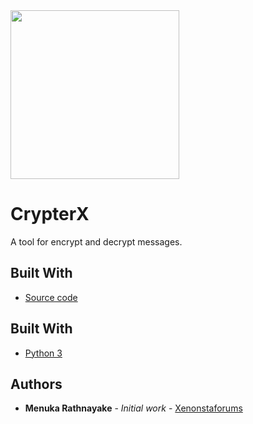 <img src="https://github.com/Xenonstaforums/CrypterX/blob/master/res/CrypterX.png" width="270">

# CrypterX
A tool for encrypt and decrypt messages.

## Built With

* [Source code](https://github.com/xcrypter/crypterx)

## Built With

* [Python 3](https://www.python.org/)

## Authors

* **Menuka Rathnayake** - *Initial work* - [Xenonstaforums](https://github.com/Xenonstaforums)
